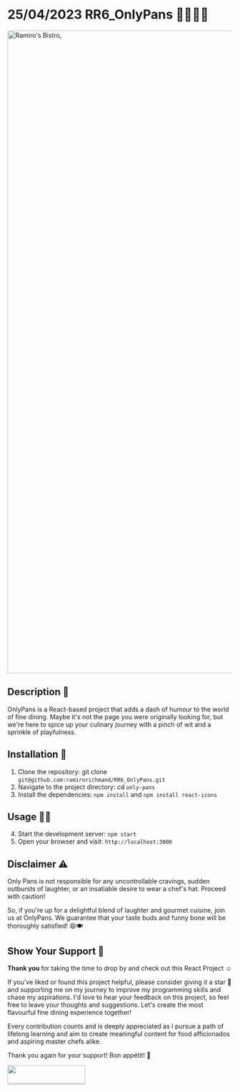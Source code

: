 # 25/04/2023 RR6_OnlyPans 👨🏽‍🍳🥘

<img width="1440" alt="Ramiro's Bistro, " src="https://github.com/ramirorichmand/RR6_OnlyPans/assets/122550071/e913d141-dfee-4c4b-9690-a8e9e2d6e2f3">


## Description 💬
OnlyPans is a React-based project that adds a dash of humour to the world of fine dining. Maybe it's not the page you were originally looking for, but we're here to spice up your culinary journey with a pinch of wit and a sprinkle of playfulness.
## Installation 🔢
1. Clone the repository: git clone `git@github.com:ramirorichmand/RR6_OnlyPans.git`
2. Navigate to the project directory: cd `only-pans`
3. Install the dependencies: `npm install` and `npm install react-icons`
## Usage 🧑‍💻
4. Start the development server: `npm start`
5. Open your browser and visit: `http://localhost:3000`
## Disclaimer ⚠️
Only Pans is not responsible for any uncontrollable cravings, sudden outbursts of laughter, or an insatiable desire to wear a chef's hat. Proceed with caution!

So, if you're up for a delightful blend of laughter and gourmet cuisine, join us at OnlyPans. We guarantee that your taste buds and funny bone will be thoroughly satisfied! 😄🍽️

## Show Your Support 🤝

<b> Thank you </b> for taking the time to drop by and check out this React Project ☺️

If you've liked or found this project helpful, please consider giving it a star 🌟 and supporting me on my journey to improve my programming skills and chase my aspirations. I'd love to hear your feedback on this project, so feel free to leave your thoughts and suggestions. Let's create the most flavourful fine dining experience together!

Every contribution counts and is deeply appreciated as I pursue a path of lifelong learning and aim to create meaningful content for food afficionados and aspiring master chefs alike.

Thank you again for your support! Bon appétit! 🙏

<a href="https://www.buymeacoffee.com/ramiro.richmand"><img src="https://www.buymeacoffee.com/assets/img/custom_images/orange_img.png" style="height: 41px !important;width: 174px !important;box-shadow: 0px 3px 2px 0px rgba(190, 190, 190, 0.5) !important;-webkit-box-shadow: 0px 3px 2px 0px rgba(190, 190, 190, 0.5) !important;"  target="_blank"></a>

